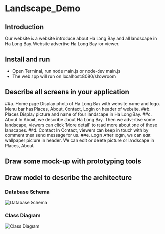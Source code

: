 # Landscape_Demo 
## Introduction
Our website is a website introduce about Ha Long Bay and all landscape in Ha Long Bay. Website advertise Ha Long Bay for viewer.
## Install and run
- Open Terminal, run node main.js or node-dev main.js
- The web app will run on localhost:8080/showroom
## Describe all screens in your application
  ##a. Home page
  Display photo of Ha Long Bay with website name and logo. Menu bar has Places, About, Contact, Login on header of website.
  ##b. Places
  Display picture and name of four landscape in Ha Long Bay.
  ##c. About
  In About, we describe about Ha Long Bay. Then we advertise some landscape, viewers can click 'More detail' to read more about one of those lanscapes.
  ##d. Contact
  In Contact, viewers can keep in touch with by comment then send message for us.
  ##e. Login
  After login, we can edit wallpaper picture in header. We can edit or delete picture or landscape in Places, About.
## Draw some mock-up with prototyping tools
## Draw model to describe the architecture

  ### Database Schema
![Database Schema](https://user-images.githubusercontent.com/73147362/160984256-a90c0f6e-9cc2-43da-90fc-97d07461f027.png)
  ### Class Diagram
![Class Diagram](https://user-images.githubusercontent.com/73147362/160984594-47f8cb37-afe4-4be1-9ed1-a3b2ee4adf2b.png)
